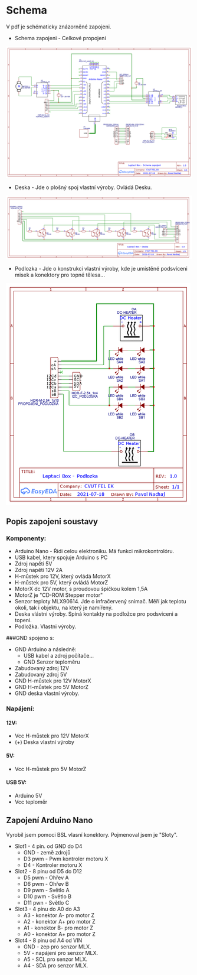 # Schema
V pdf je schématicky znázorněné zapojeni.
* Schema zapojeni - Celkové propojeni

<img src = "Schema_zapojeni.png">

* Deska - Jde o plošný spoj vlastní výroby. Ovládá Desku.

<img src = "Deska.png">

* Podlozka - Jde o konstrukci vlastní výroby, kde je umistěné podsvíceni misek a konektory pro topné tělesa... 

<img src = "Podlozka.png">


## Popis zapojeni soustavy

### Komponenty:

* Arduino Nano - Řidi celou elektroniku. Má funkci mikrokontrolóru.
* USB kabel, ktery spojuje Arduino s PC
* Zdroj napěti 5V
* Zdroj napěti 12V 2A
* H-můstek pro 12V, který ovládá MotorX
* H-můstek pro 5V, který ovládá MotorZ
* MotorX dc 12V motor, s proudovou špičkou kolem 1,5A
* MotorZ je "CD-ROM Stepper motor"
* Senzor teploty MLX90614. Jde o infračervený snimač. Měří jak teplotu okoli, tak i objektu, na který je namířený.
* Deska vlástni výroby. Spíná kontakty na podložce pro podsviceni a topeni.
* Podložka. Vlastni výroby.

###GND spojeno s:
* GND Arduino a následně:
    * USB kabel a zdroj počítače...
    * GND Senzor teploměru
* Zabudovaný zdroj 12V
* Zabudovaný zdroj 5V
* GND H-můstek pro 12V MotorX
* GND H-můstek pro 5V MotorZ
* GND deska vlastní výroby.

### Napájení:
#### 12V:
* Vcc H-můstek pro 12V MotorX
* (+) Deska vlastní výroby
#### 5V:
* Vcc H-můstek pro 5V MotorZ
#### USB 5V:
* Arduino 5V
* Vcc teploměr

## Zapojení Arduino Nano
Vyrobil jsem pomoci BSL vlasní konektory. Pojmenoval jsem je "Sloty". 
* Slot1 - 4 pin. od GND do D4
    * GND - země zdrojů
    * D3 pwm - Pwm kontroler motoru X
    * D4 - Kontroler motoru X
* Slot2 - 8 pinu od D5 do D12
    * D5 pwm - Ohřev A
    * D6 pwm - Ohřev B
    * D9 pwm - Světlo A
    * D10 pwm - Světlo B
    * D11 pwn - Světlo C
* Slot3 - 4 pinu do A0 do A3
    * A3 - konektor A- pro motor Z
    * A2 - konektor A+ pro motor Z
    * A1 - konektor B- pro motor Z
    * A0 - konektor A+ pro motor Z
* Slot4 - 8 pinu od A4 od VIN
    * GND - zep pro senzor MLX.
    * 5V - napájeni pro senzor MLX.
    * A5 - SCL pro senzor MLX.
    * A4 - SDA pro senzor MLX.


